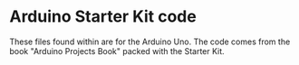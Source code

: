 # Arduino Starter Kit code

These files found within are for the Arduino Uno.
The code comes from the book "Arduino Projects Book" packed with the Starter Kit.
